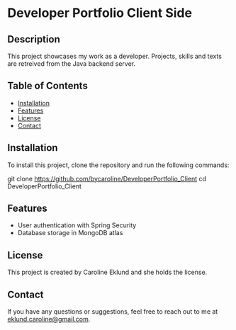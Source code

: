 # Developer Portfolio Client Side

## Description

This project showcases my work as a developer. Projects, skills and texts are retreived from the Java backend server. 


## Table of Contents

- [Installation](#installation)
- [Features](#features)
- [License](#license)
- [Contact](#contact)

## Installation

To install this project, clone the repository and run the following commands:

git clone https://github.com/bycaroline/DeveloperPortfolio_Client
cd DeveloperPortfolio_Client


## Features

- User authentication with Spring Security
- Database storage in MongoDB atlas

## License

This project is created by Caroline Eklund and she holds the license. 

## Contact

If you have any questions or suggestions, feel free to reach out to me at eklund.caroline@gmail.com. 